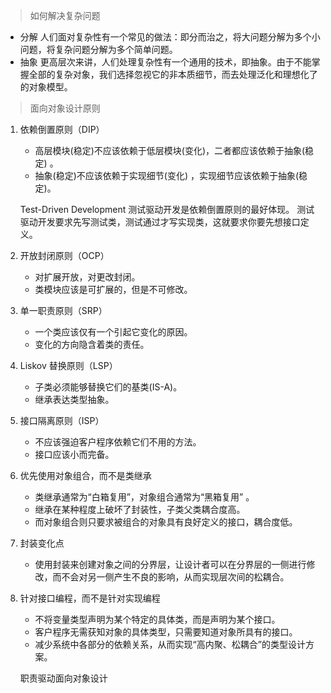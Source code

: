 > 如何解决复杂问题
+ 分解
人们面对复杂性有一个常见的做法：即分而治之，将大问题分解为多个小问题，将复杂问题分解为多个简单问题。
+ 抽象
更高层次来讲，人们处理复杂性有一个通用的技术，即抽象。由于不能掌握全部的复杂对象，我们选择忽视它的非本质细节，而去处理泛化和理想化了的对象模型。

>面向对象设计原则
1. 依赖倒置原则（DIP）
    + 高层模块(稳定)不应该依赖于低层模块(变化)，二者都应该依赖于抽象(稳定) 。
    + 抽象(稳定)不应该依赖于实现细节(变化) ，实现细节应该依赖于抽象(稳定)。
    
    Test-Driven Development 测试驱动开发是依赖倒置原则的最好体现。
    测试驱动开发要求先写测试类，测试通过才写实现类，这就要求你要先想接口定义。
    
2. 开放封闭原则（OCP）
    + 对扩展开放，对更改封闭。
    + 类模块应该是可扩展的，但是不可修改。
3. 单一职责原则（SRP）
    + 一个类应该仅有一个引起它变化的原因。
    + 变化的方向隐含着类的责任。
4. Liskov 替换原则（LSP）
    + 子类必须能够替换它们的基类(IS-A)。
    + 继承表达类型抽象。
5. 接口隔离原则（ISP）
    + 不应该强迫客户程序依赖它们不用的方法。
    + 接口应该小而完备。
6. 优先使用对象组合，而不是类继承
    + 类继承通常为“白箱复用”，对象组合通常为“黑箱复用” 。
    + 继承在某种程度上破坏了封装性，子类父类耦合度高。
    + 而对象组合则只要求被组合的对象具有良好定义的接口，耦合度低。
7. 封装变化点
    + 使用封装来创建对象之间的分界层，让设计者可以在分界层的一侧进行修改，而不会对另一侧产生不良的影响，从而实现层次间的松耦合。
8. 针对接口编程，而不是针对实现编程
    + 不将变量类型声明为某个特定的具体类，而是声明为某个接口。
    + 客户程序无需获知对象的具体类型，只需要知道对象所具有的接口。
    + 减少系统中各部分的依赖关系，从而实现“高内聚、松耦合”的类型设计方案。
    
    职责驱动面向对象设计
    
    